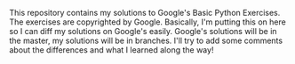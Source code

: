 This repository contains my solutions to Google's Basic Python Exercises.
The exercises are copyrighted by Google.
Basically, I'm putting this on here so I can diff my solutions on Google's easily.
Google's solutions will be in the master, my solutions will be in branches.
I'll try to add some comments about the differences and what I learned along the way!
